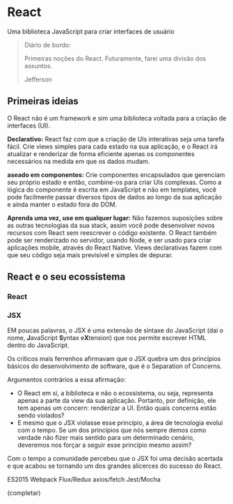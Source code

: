 # React
Uma biblioteca JavaScript para criar interfaces de usuário

> Diário de bordo:
>
> Primeiras noções do React. Futuramente, farei uma divisão dos assuntos.
>
>Jefferson

## Primeiras ideias

O React não é um framework e sim uma biblioteca voltada para a criação de interfaces (UI).

**Declarativo:** React faz com que a criação de UIs interativas seja uma tarefa fácil. Crie views simples para cada estado na sua aplicação, e o React irá atualizar e renderizar de forma eficiente apenas os componentes necessários na medida em que os dados mudam.

**aseado em componentes:** Crie componentes encapsulados que gerenciam seu próprio estado e então, combine-os para criar UIs complexas. Como a lógica do componente é escrita em JavaScript e não em templates, você pode facilmente passar diversos tipos de dados ao longo da sua aplicação e ainda manter o estado fora do DOM.

**Aprenda uma vez, use em qualquer lugar:** Não fazemos suposições sobre as outras tecnologias da sua stack, assim você pode desenvolver novos recursos com React sem reescrever o código existente. O React também pode ser renderizado no servidor, usando Node, e ser usado para criar aplicações mobile, através do React Native. Views declarativas fazem com que seu código seja mais previsível e simples de depurar.

## React e o seu ecossistema

### React

### JSX
EM poucas palavras, o JSX é uma extensão de sintaxe do JavaScript (daí o nome, **J**avaScript **S**yntax e**X**tension) que nos permite escrever HTML dentro do JavaScript.

Os críticos mais ferrenhos afirmavam que o JSX quebra um dos princípios básicos do desenvolvimento de software, que é o Separation of Concerns.

Argumentos contrários a essa afirmação:
* O React em si, a biblioteca e não o ecossistema, ou seja, representa apenas a parte da view da sua aplicação. Portanto, por definição, ele tem apenas um concern: renderizar a UI. Então quais concerns estão sendo violados?
* E mesmo que o JSX violasse esse princípio, a área de tecnologia evolui com o tempo. Se um dos princípios que nós sempre demos como verdade não fizer mais sentido para um determinado cenário, deveremos nos forçar a seguir esse princípio mesmo assim?

Com o tempo a comunidade percebeu que o JSX foi uma decisão acertada e que acabou se tornando um dos grandes alicerces do sucesso do React.



ES2015
Webpack
Flux/Redux
axios/fetch
Jest/Mocha

(completar)
